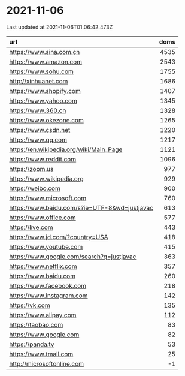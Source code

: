 # 2021-11-06

<!-- BEGIN -->
Last updated at 2021-11-06T01:06:42.473Z

url | doms
:- | -:
https://www.sina.com.cn | 4535
https://www.amazon.com | 2543
https://www.sohu.com | 1755
http://xinhuanet.com | 1686
https://www.shopify.com | 1407
https://www.yahoo.com | 1345
https://www.360.cn | 1328
https://www.okezone.com | 1265
https://www.csdn.net | 1220
https://www.qq.com | 1217
https://en.wikipedia.org/wiki/Main_Page | 1121
https://www.reddit.com | 1096
https://zoom.us | 977
https://www.wikipedia.org | 929
https://weibo.com | 900
https://www.microsoft.com | 760
https://www.baidu.com/s?ie=UTF-8&wd=justjavac | 613
https://www.office.com | 577
https://live.com | 443
https://www.jd.com/?country=USA | 418
https://www.youtube.com | 415
https://www.google.com/search?q=justjavac | 363
https://www.netflix.com | 357
https://www.baidu.com | 260
https://www.facebook.com | 218
https://www.instagram.com | 142
https://vk.com | 135
https://www.alipay.com | 112
https://taobao.com | 83
https://www.google.com | 82
https://panda.tv | 53
https://www.tmall.com | 25
http://microsoftonline.com | -1
<!-- END -->
